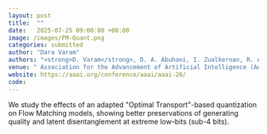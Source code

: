 ```yaml
---
layout: post
title:  ""
date:   2025-07-25 09:00:00 +00:00
image: /images/FM-Quant.png
categories: submitted
author: "Dara Varam"
authors: "<strong>D. Varam</strong>, D. A. Abuhani, I. Zualkernan, R. AlDamani, L. Khalil"
venue: " Association for the Advancement of Artificial Intelligence (AAAI) 2026 - Main Technical Track"
website: https://aaai.org/conference/aaai/aaai-26/
code: 
---
```


We study the effects of an adapted "Optimal Transport"-based quantization on Flow Matching models, showing better preservations of generating quality and latent disentanglement at extreme low-bits (sub-4 bits). 
